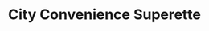 ---
title: "City Convenience Superette"
url: /auckland/city-convenience-superette/
shop: Lebensmittel
---